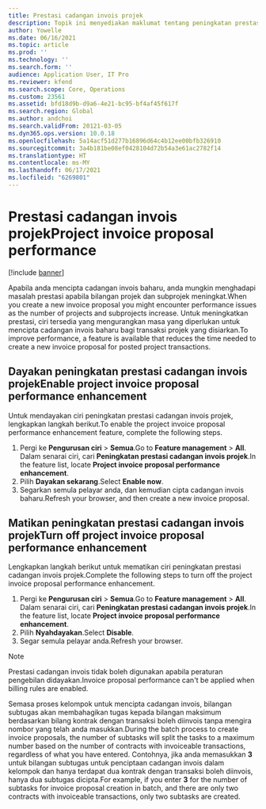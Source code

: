 ```yaml
---
title: Prestasi cadangan invois projek
description: Topik ini menyediakan maklumat tentang peningkatan prestasi untuk cadangan invois projek.
author: Yowelle
ms.date: 06/16/2021
ms.topic: article
ms.prod: ''
ms.technology: ''
ms.search.form: ''
audience: Application User, IT Pro
ms.reviewer: kfend
ms.search.scope: Core, Operations
ms.custom: 23561
ms.assetid: bfd18d9b-d9a6-4e21-bc95-bf4af45f617f
ms.search.region: Global
ms.author: andchoi
ms.search.validFrom: 20121-03-05
ms.dyn365.ops.version: 10.0.18
ms.openlocfilehash: 5a14acf51d277b16896d64c4b12ee00bfb326910
ms.sourcegitcommit: 3a4b181be08ef0428104d72b54a3e61ac2782f14
ms.translationtype: HT
ms.contentlocale: ms-MY
ms.lasthandoff: 06/17/2021
ms.locfileid: "6269801"
---
```

# <a name="project-invoice-proposal-performance"></a><span data-ttu-id="82883-103">Prestasi cadangan invois projek</span><span class="sxs-lookup"><span data-stu-id="82883-103">Project invoice proposal performance</span></span>

[!include [banner](../includes/banner.md)]

<span data-ttu-id="82883-104">Apabila anda mencipta cadangan invois baharu, anda mungkin menghadapi masalah prestasi apabila bilangan projek dan subprojek meningkat.</span><span class="sxs-lookup"><span data-stu-id="82883-104">When you create a new invoice proposal you might encounter performance issues as the number of projects and subprojects increase.</span></span> <span data-ttu-id="82883-105">Untuk meningkatkan prestasi, ciri tersedia yang mengurangkan masa yang diperlukan untuk mencipta cadangan invois baharu bagi transaksi projek yang disiarkan.</span><span class="sxs-lookup"><span data-stu-id="82883-105">To improve performance, a feature is available that reduces the time needed to create a new invoice proposal for posted project transactions.</span></span>

## <a name="enable-project-invoice-proposal-performance-enhancement"></a><span data-ttu-id="82883-106">Dayakan peningkatan prestasi cadangan invois projek</span><span class="sxs-lookup"><span data-stu-id="82883-106">Enable project invoice proposal performance enhancement</span></span>
<span data-ttu-id="82883-107">Untuk mendayakan ciri peningkatan prestasi cadangan invois projek, lengkapkan langkah berikut.</span><span class="sxs-lookup"><span data-stu-id="82883-107">To enable the project invoice proposal performance enhancement feature, complete the following steps.</span></span>

1.  <span data-ttu-id="82883-108">Pergi ke **Pengurusan ciri** > **Semua**.</span><span class="sxs-lookup"><span data-stu-id="82883-108">Go to **Feature management** > **All**.</span></span> <span data-ttu-id="82883-109">Dalam senarai ciri, cari **Peningkatan prestasi cadangan invois projek**.</span><span class="sxs-lookup"><span data-stu-id="82883-109">In the feature list, locate **Project invoice proposal performance enhancement**.</span></span>
2.  <span data-ttu-id="82883-110">Pilih **Dayakan sekarang**.</span><span class="sxs-lookup"><span data-stu-id="82883-110">Select **Enable now**.</span></span>
3.  <span data-ttu-id="82883-111">Segarkan semula pelayar anda, dan kemudian cipta cadangan invois baharu.</span><span class="sxs-lookup"><span data-stu-id="82883-111">Refresh your browser, and then create a new invoice proposal.</span></span>

## <a name="turn-off-project-invoice-proposal-performance-enhancement"></a><span data-ttu-id="82883-112">Matikan peningkatan prestasi cadangan invois projek</span><span class="sxs-lookup"><span data-stu-id="82883-112">Turn off project invoice proposal performance enhancement</span></span>
<span data-ttu-id="82883-113">Lengkapkan langkah berikut untuk mematikan ciri peningkatan prestasi cadangan invois projek.</span><span class="sxs-lookup"><span data-stu-id="82883-113">Complete the following steps to turn off the project invoice proposal performance enhancement.</span></span>

1.  <span data-ttu-id="82883-114">Pergi ke **Pengurusan ciri** > **Semua**.</span><span class="sxs-lookup"><span data-stu-id="82883-114">Go to **Feature management** > **All**.</span></span> <span data-ttu-id="82883-115">Dalam senarai ciri, cari **Peningkatan prestasi cadangan invois projek**.</span><span class="sxs-lookup"><span data-stu-id="82883-115">In the feature list, locate **Project invoice proposal performance enhancement**.</span></span>
2.  <span data-ttu-id="82883-116">Pilih **Nyahdayakan**.</span><span class="sxs-lookup"><span data-stu-id="82883-116">Select **Disable**.</span></span>
3.  <span data-ttu-id="82883-117">Segar semula pelayar anda.</span><span class="sxs-lookup"><span data-stu-id="82883-117">Refresh your browser.</span></span>

> [!NOTE]
> <span data-ttu-id="82883-118">Prestasi cadangan invois tidak boleh digunakan apabila peraturan pengebilan didayakan.</span><span class="sxs-lookup"><span data-stu-id="82883-118">Invoice proposal performance can't be applied when billing rules are enabled.</span></span>
> 
> <span data-ttu-id="82883-119">Semasa proses kelompok untuk mencipta cadangan invois, bilangan subtugas akan membahagikan tugas kepada bilangan maksimum berdasarkan bilang kontrak dengan transaksi boleh diinvois tanpa mengira nombor yang telah anda masukkan.</span><span class="sxs-lookup"><span data-stu-id="82883-119">During the batch process to create invoice proposals, the number of subtasks will split the tasks to a maximum number based on the number of contracts with invoiceable transactions, regardless of what you have entered.</span></span> <span data-ttu-id="82883-120">Contohnya, jika anda memasukkan **3** untuk bilangan subtugas untuk penciptaan cadangan invois dalam kelompok dan hanya terdapat dua kontrak dengan transaksi boleh diinvois, hanya dua subtugas dicipta.</span><span class="sxs-lookup"><span data-stu-id="82883-120">For example, if you enter **3** for the number of subtasks for invoice proposal creation in batch, and there are only two contracts with invoiceable transactions, only two subtasks are created.</span></span>
